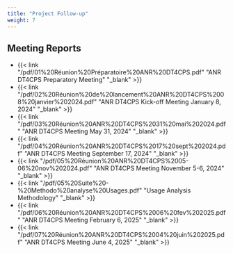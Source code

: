 ```yaml
---
title: "Project Follow-up"
weight: 7
---
```


## Meeting Reports

* {{< link "/pdf/01%20Réunion%20Préparatoire%20ANR%20DT4CPS.pdf" "ANR DT4CPS Preparatory Meeting" "_blank" >}}
* {{< link "/pdf/02%20Réunion%20de%20lancement%20ANR%20DT4CPS%2008%20janvier%202024.pdf" "ANR DT4CPS Kick-off Meeting January 8, 2024" "_blank" >}}
* {{< link "/pdf/03%20Réunion%20ANR%20DT4CPS%2031%20mai%202024.pdf" "ANR DT4CPS Meeting May 31, 2024" "_blank" >}}
* {{< link "/pdf/04%20Réunion%20ANR%20DT4CPS%2017%20sept%202024.pdf" "ANR DT4CPS Meeting September 17, 2024" "_blank" >}}
* {{< link "/pdf/05%20Réunion%20ANR%20DT4CPS%2005-06%20nov%202024.pdf" "ANR DT4CPS Meeting November 5-6, 2024" "_blank" >}}
* {{< link "/pdf/05%20Suite%20-%20Methodo%20analyse%20Usages.pdf" "Usage Analysis Methodology" "_blank" >}}
* {{< link "/pdf/06%20Réunion%20ANR%20DT4CPS%2006%20fev%202025.pdf" "ANR DT4CPS Meeting February 6, 2025" "_blank" >}}
* {{< link "/pdf/07%20Réunion%20ANR%20DT4CPS%2004%20juin%202025.pdf" "ANR DT4CPS Meeting June 4, 2025" "_blank" >}}